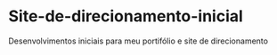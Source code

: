 # Site-de-direcionamento-inicial
Desenvolvimentos iniciais para meu portifólio e site de direcionamento
